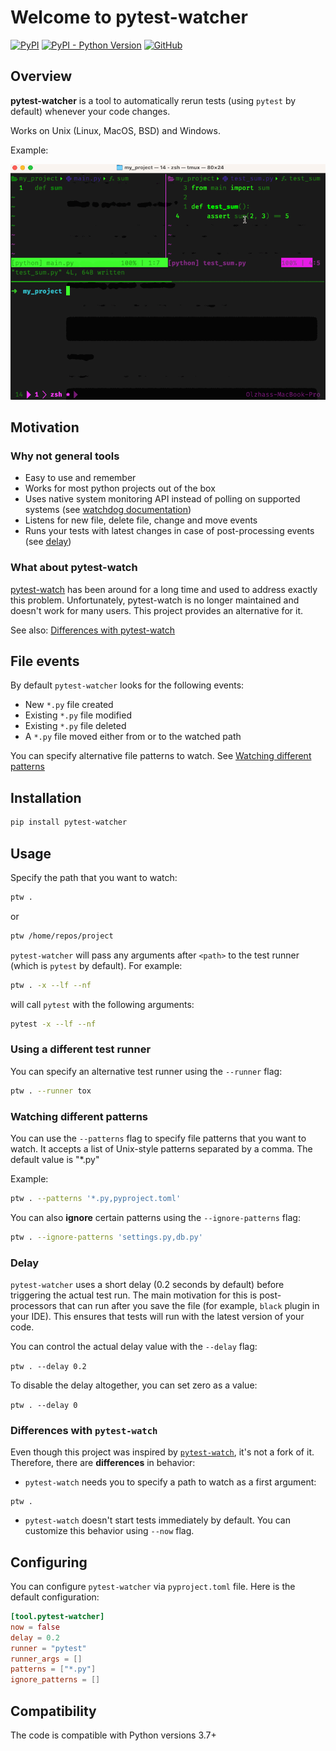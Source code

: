 # Welcome to pytest-watcher

[![PyPI](https://img.shields.io/pypi/v/pytest-watcher)](https://pypi.org/project/pytest-watcher/)
[![PyPI - Python Version](https://img.shields.io/pypi/pyversions/pytest-watcher)](https://pypi.org/project/pytest-watcher/)
[![GitHub](https://img.shields.io/github/license/olzhasar/pytest-watcher)](https://github.com/olzhasar/pytest-watcher/blob/master/LICENSE)

## Overview

**pytest-watcher** is a tool to automatically rerun tests (using `pytest` by default) whenever your code changes.

Works on Unix (Linux, MacOS, BSD) and Windows.

Example:

![Preview](_static/preview.gif)

## Motivation

### Why not general tools

- Easy to use and remember
- Works for most python projects out of the box
- Uses native system monitoring API instead of polling on supported systems (see [watchdog documentation](https://python-watchdog.readthedocs.io/en/stable/installation.html#supported-platforms-and-caveats))
- Listens for new file, delete file, change and move events
- Runs your tests with latest changes in case of post-processing events (see [delay](#delay))

### What about pytest-watch

[pytest-watch](https://github.com/joeyespo/pytest-watch) has been around for a long time and used to address exactly this problem. Unfortunately, pytest-watch is no longer maintained and doesn't work for many users. This project provides an alternative for it.

See also: [Differences with pytest-watch](#differences-with-pytest-watch)

## File events

By default `pytest-watcher` looks for the following events:

- New `*.py` file created
- Existing `*.py` file modified
- Existing `*.py` file deleted
- A `*.py` file moved either from or to the watched path

You can specify alternative file patterns to watch. See [Watching different patterns](#watching-different-patterns)

## Installation

```sh
pip install pytest-watcher
```

## Usage

Specify the path that you want to watch:

```sh
ptw .
```

or

```sh
ptw /home/repos/project
```

`pytest-watcher` will pass any arguments after `<path>` to the test runner (which is `pytest` by default). For example:

```sh
ptw . -x --lf --nf
```

will call `pytest` with the following arguments:

```sh
pytest -x --lf --nf
```

### Using a different test runner

You can specify an alternative test runner using the `--runner` flag:

```sh
ptw . --runner tox
```

### Watching different patterns

You can use the `--patterns` flag to specify file patterns that you want to watch. It accepts a list of Unix-style patterns separated by a comma. The default value is "\*.py"

Example:

```sh
ptw . --patterns '*.py,pyproject.toml'
```

You can also **ignore** certain patterns using the `--ignore-patterns` flag:

```sh
ptw . --ignore-patterns 'settings.py,db.py'
```

### Delay

`pytest-watcher` uses a short delay (0.2 seconds by default) before triggering the actual test run. The main motivation for this is post-processors that can run after you save the file (for example, `black` plugin in your IDE). This ensures that tests will run with the latest version of your code.

You can control the actual delay value with the `--delay` flag:

`ptw . --delay 0.2`

To disable the delay altogether, you can set zero as a value:

`ptw . --delay 0`

### Differences with `pytest-watch`

Even though this project was inspired by [`pytest-watch`](https://github.com/joeyespo/pytest-watch), it's not a fork of it. Therefore, there are **differences** in behavior:

- `pytest-watch` needs you to specify a path to watch as a first argument:

```
ptw .
```

- `pytest-watch` doesn't start tests immediately by default. You can customize this behavior using `--now` flag.

## Configuring

You can configure `pytest-watcher` via `pyproject.toml` file. Here is the default configuration:

```toml
[tool.pytest-watcher]
now = false
delay = 0.2
runner = "pytest"
runner_args = []
patterns = ["*.py"]
ignore_patterns = []
```

## Compatibility

The code is compatible with Python versions 3.7+
